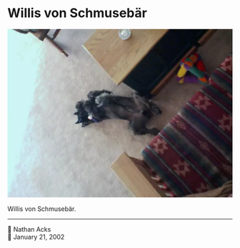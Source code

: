 # Willis von Schmusebär

![Willis, one of my folks’ miniature schnauzers, lies on his back in their living room](assets/12110925c5c8b88b11de0822c4a54405.webp)

Willis von Schmusebär.

- - - -

<span aria-hidden="true">👤</span> Nathan Acks  
<span aria-hidden="true">📅</span> January 21, 2002
